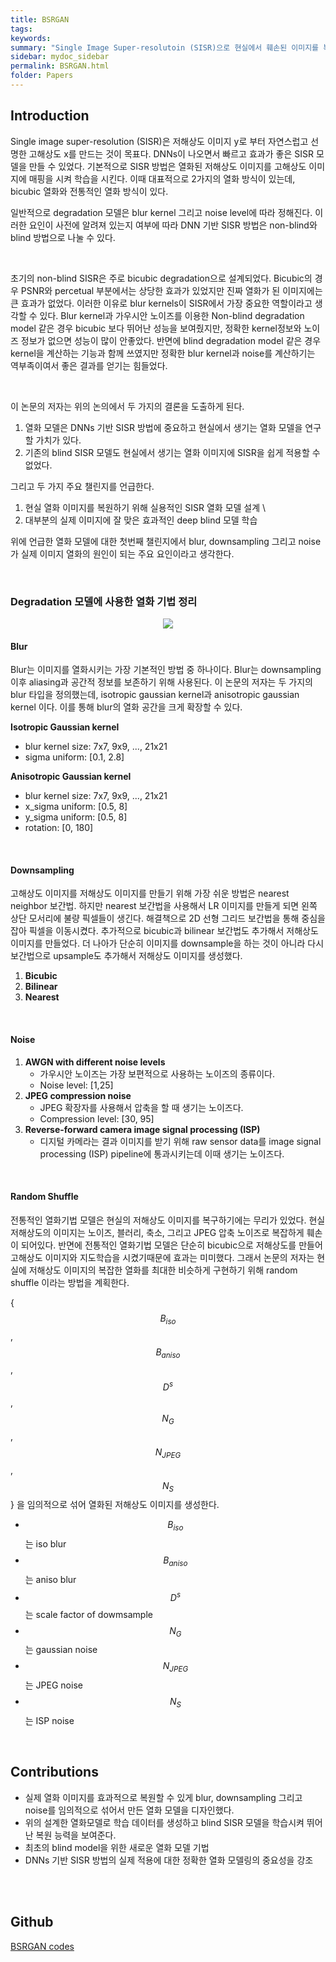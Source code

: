 ```yaml
---
title: BSRGAN
tags: 
keywords:
summary: "Single Image Super-resolutoin (SISR)으로 현실에서 훼손된 이미지를 복원할려고 하면 잘 되지 않는 경우가 많다. 여러 종류의 열화기법을 사용해서 SISR 모델을 학습을 시켜도 현실에서 여러 이유로 훼손된 이미지를 복구하기란 쉽지않다. 이 문제를 해결하기 위해, 이 논문은 blur, downsampling 그리고 noise 열화기법을 임의적으로 섞어서 학습 된 모델을 소개한다. 특히 blur 같은 경우 isotropic과 anisotropic 2가지의 가우시안 커널을 사용했고, downsampling은 nearest, blilnear 그리고 bicubic 보간기법을 임의적으로 선택해 사용했다. 게다가 노이지 생성을 위해 가우시안 노이즈, JPEG 압축 노이즈 그리고 camera image signal processing (ISP) 파이프라인 모델을 사용했다. 제안한 모델의 효과성을 입증하기 위해 저자는 deep blind ESRGAN super-resolver를 이용하여 위의 여러가지 열화기법을 포함해서 모델을 학습시켰다. "
sidebar: mydoc_sidebar
permalink: BSRGAN.html
folder: Papers
---
```


## Introduction
Single image super-resolution (SISR)은 저해상도 이미지 y로 부터 자연스럽고 선명한 고해상도 x를 만드는 것이 목표다. DNNs이 나오면서 빠르고 효과가 좋은 SISR 모델을 만들 수 있었다. 기본적으로 SISR 방법은 열화된 저해상도 이미지를 고해상도 이미지에 매핑을 시켜 학습을 시킨다. 이때 대표적으로 2가지의 열화 방식이 있는데, bicubic 열화와 전통적인 열화 방식이 있다. 

<!-- $$y = (x⊗k)↓s+n$$
    - $$(x⊗k)$$는 blurry image 
    - $$↓s$$ 는 scale factor s로 downsampling 
    - $$n$$ 은 가우시안 노이즈 -->

일반적으로 degradation 모델은 blur kernel 그리고 noise level에 따라 정해진다. 이러한 요인이 사전에 알려져 있는지 여부에 따라 DNN 기반 SISR 방법은 non-blind와 blind 방법으로 나눌 수 있다.

<br />

초기의 non-blind SISR은 주로 bicubic degradation으로 설계되었다. Bicubic의 경우 PSNR와 percetual 부분에서는 상당한 효과가 있었지만 진짜 열화가 된 이미지에는 큰 효과가 없었다. 이러한 이유로 blur kernels이 SISR에서 가장 중요한 역할이라고 생각할 수 있다. Blur kernel과 가우시안 노이즈를 이용한 Non-blind degradation model 같은 경우 bicubic 보다 뛰어난 성능을 보여줬지만, 정확한 kernel정보와 노이즈 정보가 없으면 성능이 많이 안좋았다. 반면에 blind degradation model 같은 경우 kernel을 계산하는 기능과 함께 쓰였지만 정확한 blur kernel과 noise를 계산하기는 역부족이여서 좋은 결과를 얻기는 힘들었다. 

<br />

이 논문의 저자는 위의 논의에서 두 가지의 결론을 도출하게 된다. 
1. 열화 모델은 DNNs 기반 SISR 방법에 중요하고 현실에서 생기는 열화 모델을 연구할 가치가 있다.
2. 기존의 blind SISR 모델도 현실에서 생기는 열화 이미지에 SISR을 쉽게 적용할 수 없었다.

그리고 두 가지 주요 챌린지를 언급한다.
1. 현실 열화 이미지를 복원하기 위해 실용적인 SISR 열화 모델 설계 \ 
2. 대부분의 실제 이미지에 잘 맞은 효과적인 deep blind 모델 학습

위에 언급한 열화 모델에 대한 첫번째 챌린지에서 blur, downsampling 그리고 noise가 실제 이미지 열화의 원인이 되는 주요 요인이라고 생각한다. 

<br />

### Degradation 모델에 사용한 열화 기법 정리
<p align="center">
  <img width="" height="" src="https://images.velog.io/images/heaseo/post/86e209c5-5284-4c39-a08f-f0117c682c31/BSRGAN_degradation.png">
</p>

#### Blur
Blur는 이미지를 열화시키는 가장 기본적인 방법 중 하나이다. Blur는 downsampling 이후 aliasing과 공간적 정보를 보존하기 위해 사용된다. 이 논문의 저자는 두 가지의 blur 타입을 정의했는데, isotropic gaussian kernel과 anisotropic gaussian kernel 이다. 이를 통해 blur의 열화 공간을 크게 확장할 수 있다. 

**Isotropic Gaussian kernel**
- blur kernel size: 7x7, 9x9, ..., 21x21 
- sigma uniform: [0.1, 2.8]

**Anisotropic Gaussian kernel**
- blur kernel size: 7x7, 9x9, ..., 21x21 
- x_sigma uniform: [0.5, 8]
- y_sigma uniform: [0.5, 8]
- rotation: [0, 180]

<br />

#### Downsampling
고해상도 이미지를 저해상도 이미지를 만들기 위해 가장 쉬운 방법은 nearest neighbor 보간법. 하지만 nearest 보간법을 사용해서 LR 이미지를 만들게 되면 왼쪽 상단 모서리에 불량 픽셀들이 생긴다. 해결책으로 2D 선형 그리드 보간법을 통해 중심을 잡아 픽셀을 이동시켰다. 추가적으로 bicubic과 bilinear 보간법도 추가해서 저해상도 이미지를 만들었다. 더 나아가 단순히 이미지를 downsample을 하는 것이 아니라 다시 보간법으로 upsample도 추가해서 저해상도 이미지를 생성했다.

1. **Bicubic**
2. **Bilinear**
3. **Nearest**

<br />

#### Noise

1. **AWGN with different noise levels**
    - 가우시안 노이즈는 가장 보편적으로 사용하는 노이즈의 종류이다. 
    - Noise level: [1,25]
2. **JPEG compression noise**
    - JPEG 확장자를 사용해서 압축을 할 때 생기는 노이즈다.
    - Compression level: [30, 95]
3. **Reverse-forward camera image signal processing (ISP)**
    - 디지털 카메라는 결과 이미지를 받기 위해 raw sensor data를 image signal processing (ISP) pipeline에 통과시키는데 이때 생기는 노이즈다. 

<br />

#### Random Shuffle
전통적인 열화기법 모델은 현실의 저해상도 이미지를 복구하기에는 무리가 있었다. 현실 저해상도의 이미지는 노이즈, 블러리, 축소, 그리고 JPEG 압축 노이즈로 복잡하게 훼손이 되어있다. 반면에 전통적인 열화기법 모델은 단순히 bicubic으로 저해상도를 만들어 고해상도 이미지와 지도학습을 시켰기때문에 효과는 미미했다. 그래서 논문의 저자는 현실에 저해상도 이미지의 복잡한 열화를 최대한 비슷하게 구현하기 위해 random shuffle 이라는 방법을 계획한다. 

{$$B_{iso}$$, $$B_{aniso}$$, $$D^s$$, $$N_G$$, $$N_{JPEG}$$, $$N_S$$} 을 임의적으로 섞어 열화된 저해상도 이미지를 생성한다.
- $$B_{iso}$$는 iso blur
- $$B_{aniso}$$는 aniso blur
- $$D^s$$는 scale factor of dowmsample 
- $$N_G$$는 gaussian noise
- $$N_{JPEG}$$는 JPEG noise
- $$N_S$$는 ISP noise

<br>

## Contributions
- 실제 열화 이미지를 효과적으로 복원할 수 있게 blur, downsampling 그리고 noise를 임의적으로 섞어서 만든 열화 모델을 디자인했다.
- 위의 설계한 열화모델로 학습 데이터를 생성하고 blind SISR 모델을 학습시켜 뛰어난 복원 능력을 보여준다.
- 최초의 blind model을 위한 새로운 열화 모델 기법
- DNNs 기반 SISR 방법의 실제 적용에 대한 정확한 열화 모델링의 중요성을 강조

<br />

<!-- ## Results
<table>
    <tr>
        <td><center>Original</center></td>
        <td><center>BSRGAN x4</center></td>
    </tr>
    <tr>
    	<td>
    		<center><img src="https://images.velog.io/images/heaseo/post/6f2fa011-343a-4e27-ae86-000b44a24727/chip.png"></center>
    	</td>
    	<td>
    		<center><img src="https://images.velog.io/images/heaseo/post/a14905de-8a40-4cb6-aed1-a1eb9612c744/chip_BSRGAN.png"></center>
    	</td>
    </tr>
    <tr>
        <td><center>Original</center></td>
        <td><center>BSRGAN x4</center></td>
    </tr>
    <tr>
    	<td>
    		<center><img src="https://images.velog.io/images/heaseo/post/77efe499-80b6-4c27-941c-c6571f07b8f1/oldphoto2.png"></center>
    	</td>
    	<td>
    		<center><img src="https://images.velog.io/images/heaseo/post/87eff938-198f-4be7-ad04-96ad1059700e/oldphoto2_BSRGAN.png"></center>
    	</td>
    </tr>
</table> -->

<br />

## Github
[BSRGAN codes](https://github.com/HeaseoChung/BSRGAN-PyTorch)







